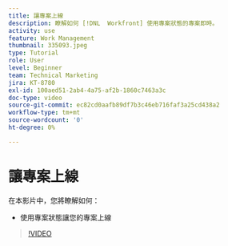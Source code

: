 ```yaml
---
title: 讓專案上線
description: 瞭解如何 [!DNL  Workfront] 使用專案狀態的專案即時。
activity: use
feature: Work Management
thumbnail: 335093.jpeg
type: Tutorial
role: User
level: Beginner
team: Technical Marketing
jira: KT-8780
exl-id: 100aed51-2ab4-4a75-af2b-1860c7463a3c
doc-type: video
source-git-commit: ec82cd0aafb89df7b3c46eb716faf3a25cd438a2
workflow-type: tm+mt
source-wordcount: '0'
ht-degree: 0%

---
```


# 讓專案上線

在本影片中，您將瞭解如何：

* 使用專案狀態讓您的專案上線

>[!VIDEO](https://video.tv.adobe.com/v/335093/?quality=12&learn=on)
